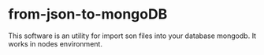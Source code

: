# from-json-to-mongoDB
This software is an utility for import son files into your database mongodb. It works in nodes environment.

